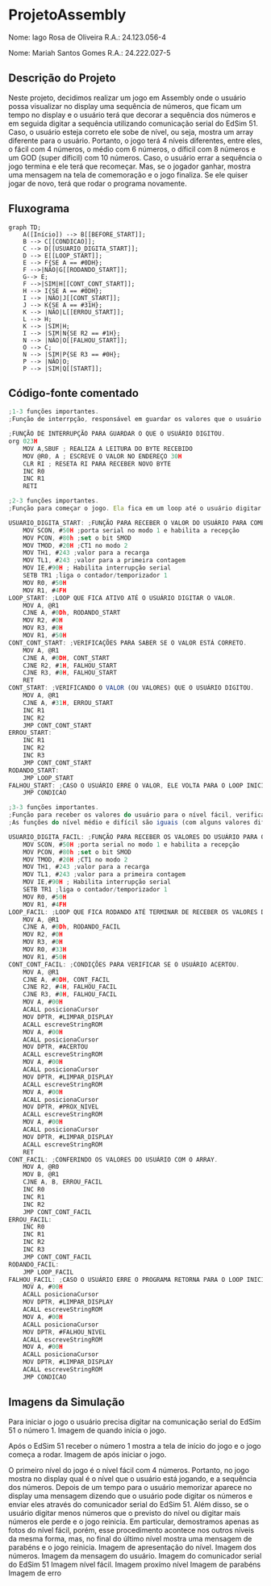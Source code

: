 # ProjetoAssembly
Nome: Iago Rosa de Oliveira R.A.: 24.123.056-4

Nome: Mariah Santos Gomes R.A.: 24.222.027-5

## Descrição do Projeto

Neste projeto, decidimos realizar um jogo em Assembly onde o usuário possa visualizar no display uma sequência de números, que ficam um tempo no display e o usuário terá que decorar a sequência dos números e em seguida digitar a sequência utilizando comunicação serial do EdSim 51. Caso, o usuário esteja correto ele sobe de nível, ou seja, mostra um array diferente para o usuário. Portanto, o jogo terá 4 níveis diferentes, entre eles, o fácil com 4 números, o médio com 6 números, o díficil com 8 números e um GOD (super díficil) com 10 números. Caso, o usuário errar a sequência o jogo termina e ele terá que recomeçar. Mas, se o jogador ganhar, mostra uma mensagem na tela de comemoração e o jogo finaliza. Se ele quiser jogar de novo, terá que rodar o programa novamente. 

## Fluxograma
```mermaid
graph TD;
    A([Início]) --> B[[BEFORE_START]];
    B --> C[[CONDICAO]];
    C --> D[[USUARIO_DIGITA_START]];
    D --> E[[LOOP_START]];
    E --> F{SE A == #0DH};
    F -->|NÃO|G[[RODANDO_START]];
    G--> E;
    F -->|SIM|H[[CONT_CONT_START]];
    H --> I{SE A == #0DH};
    I --> |NÃO|J[[CONT_START]];
    J --> K{SE A == #31H};
    K --> |NÃO|L[[ERROU_START]];
    L --> H; 
    K --> |SIM|H;
    I --> |SIM|N{SE R2 == #1H};
    N --> |NÃO|O[[FALHOU_START]];
    O --> C;
    N --> |SIM|P{SE R3 == #0H};
    P --> |NÃO|O;
    P --> |SIM|Q[[START]];
```

## Código-fonte comentado

```javascript
;1-3 funções importantes.
;Função de interrpção, responsável em guardar os valores que o usuário digitou em um array.

;FUNÇÃO DE INTERRUPÇÃO PARA GUARDAR O QUE O USUÁRIO DIGITOU. 
org 023H
	MOV A,SBUF ; REALIZA A LEITURA DO BYTE RECEBIDO
	MOV @R0, A ; ESCREVE O VALOR NO ENDEREÇO 30H
	CLR RI ; RESETA RI PARA RECEBER NOVO BYTE
	INC R0
	INC R1
	RETI
```

```javascript
;2-3 funções importantes.
;Função para começar o jogo. Ela fica em um loop até o usuário digitar 1 (nem mais e nem menos).

USUARIO_DIGITA_START: ;FUNÇÃO PARA RECEBER O VALOR DO USUÁRIO PARA COMEÇAR O JOGO.
	MOV SCON, #50H ;porta serial no modo 1 e habilita a recepção
	MOV PCON, #80h ;set o bit SMOD 
	MOV TMOD, #20H ;CT1 no modo 2 
	MOV TH1, #243 ;valor para a recarga 
	MOV TL1, #243 ;valor para a primeira contagem
	MOV IE,#90H ; Habilita interrupção serial
	SETB TR1 ;liga o contador/temporizador 1 
	MOV R0, #50H
	MOV R1, #4FH
LOOP_START: ;LOOP QUE FICA ATIVO ATÉ O USUÁRIO DIGITAR O VALOR.
	MOV A, @R1
	CJNE A, #0Dh, RODANDO_START
	MOV R2, #0H
	MOV R3, #0H 
	MOV R1, #50H
CONT_CONT_START: ;VERIFICAÇÕES PARA SABER SE O VALOR ESTÁ CORRETO.
	MOV A, @R1
	CJNE A, #0DH, CONT_START
	CJNE R2, #1H, FALHOU_START
	CJNE R3, #0H, FALHOU_START
	RET
CONT_START: ;VERIFICANDO O VALOR (OU VALORES) QUE O USUÁRIO DIGITOU.
	MOV A, @R1
	CJNE A, #31H, ERROU_START
	INC R1
	INC R2
	JMP CONT_CONT_START
ERROU_START:
	INC R1
	INC R2
	INC R3
	JMP CONT_CONT_START
RODANDO_START:
	JMP LOOP_START
FALHOU_START: ;CASO O USUÁRIO ERRE O VALOR, ELE VOLTA PARA O LOOP INICIAL.
	JMP CONDICAO
```

```javascript
;3-3 funções importantes.
;Função para receber os valores do usuário para o nível fácil, verificar eles, e dizer se o usuário acertou ou não. Caso o usuário tenha acertado ele pula para o próximo nível, caso não, ele volta para o loop inicial.
;As funções do nível médio e difícil são iguais (com alguns valores diferentes), e o nível GOD é bem parecido, mudando que se o usuário ganhar ele também volta para o loop inicial.

USUARIO_DIGITA_FACIL: ;FUNÇÃO PARA RECEBER OS VALORES DO USUÁRIO PARA O NÍVEL FÁCIL.
	MOV SCON, #50H ;porta serial no modo 1 e habilita a recepção
	MOV PCON, #80h ;set o bit SMOD 
	MOV TMOD, #20H ;CT1 no modo 2 
	MOV TH1, #243 ;valor para a recarga 
	MOV TL1, #243 ;valor para a primeira contagem
	MOV IE,#90H ; Habilita interrupção serial
	SETB TR1 ;liga o contador/temporizador 1 
	MOV R0, #50H
	MOV R1, #4FH
LOOP_FACIL: ;LOOP QUE FICA RODANDO ATÉ TERMINAR DE RECEBER OS VALORES DO USUÁRIO.
	MOV A, @R1
	CJNE A, #0Dh, RODANDO_FACIL
	MOV R2, #0H
	MOV R3, #0H 
	MOV R0, #33H
	MOV R1, #50H
CONT_CONT_FACIL: ;CONDIÇÕES PARA VERIFICAR SE O USUÁRIO ACERTOU.
	MOV A, @R1
	CJNE A, #0DH, CONT_FACIL
	CJNE R2, #4H, FALHOU_FACIL
	CJNE R3, #0H, FALHOU_FACIL
	MOV A, #00H
	ACALL posicionaCursor
	MOV DPTR, #LIMPAR_DISPLAY
	ACALL escreveStringROM
	MOV A, #00H
	ACALL posicionaCursor
	MOV DPTR, #ACERTOU
	ACALL escreveStringROM
	MOV A, #00H
	ACALL posicionaCursor
	MOV DPTR, #LIMPAR_DISPLAY
	ACALL escreveStringROM
	MOV A, #00H
	ACALL posicionaCursor
	MOV DPTR, #PROX_NIVEL
	ACALL escreveStringROM
	MOV A, #00H
	ACALL posicionaCursor
	MOV DPTR, #LIMPAR_DISPLAY
	ACALL escreveStringROM
	RET
CONT_FACIL: ;CONFERINDO OS VALORES DO USUÁRIO COM O ARRAY.
	MOV A, @R0
	MOV B, @R1
	CJNE A, B, ERROU_FACIL
	INC R0
	INC R1
	INC R2
	JMP CONT_CONT_FACIL
ERROU_FACIL:
	INC R0
	INC R1
	INC R2
	INC R3
	JMP CONT_CONT_FACIL
RODANDO_FACIL:
	JMP LOOP_FACIL
FALHOU_FACIL: ;CASO O USUÁRIO ERRE O PROGRAMA RETORNA PARA O LOOP INICIAL.
	MOV A, #00H
	ACALL posicionaCursor
	MOV DPTR, #LIMPAR_DISPLAY
	ACALL escreveStringROM
	MOV A, #00H
	ACALL posicionaCursor
	MOV DPTR, #FALHOU_NIVEL
	ACALL escreveStringROM
	MOV A, #00H
	ACALL posicionaCursor
	MOV DPTR, #LIMPAR_DISPLAY
	ACALL escreveStringROM
	JMP CONDICAO
```

## Imagens da Simulação
Para iniciar o jogo o usuário precisa digitar na comunicação serial do EdSim 51 o número 1.
Imagem de quando inícia o jogo.

Após o EdSim 51 receber o número 1 mostra a tela de início do jogo e o jogo começa a rodar. 
Imagem de após iniciar o jogo.

O primeiro nível do jogo é o nível fácil com 4 números. Portanto, no jogo mostra no display qual é o nível que o usuário está jogando, e a sequência dos números. Depois de um tempo para o usuário memorizar aparece no display uma mensagem dizendo que o usuário pode digitar os números e enviar eles através do comunicador serial do EdSim 51. Além disso, se o usuário digitar menos números que o previsto do nível ou digitar mais números ele perde e o jogo reinicia.  Em particular, demostramos apenas as fotos do nível fácil, porém, esse procedimento acontece nos outros níveis da mesma forma, mas, no final do último nível mostra uma mensagem de parabéns e o jogo reinicia.
Imagem de apresentação do nível.
Imagem dos números.
Imagem da mensagem do usuário.
Imagem do comunicador serial do EdSim 51
Imagem nível fácil.
Imagem proxímo nível
Imagem de parabéns
Imagem de erro
